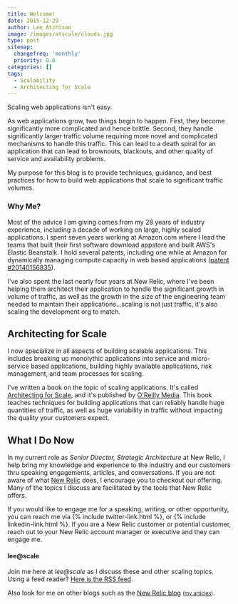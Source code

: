 ```yaml
---
title: Welcome!
date: 2015-12-29
author: Lee Atchison
image: /images/atscale/clouds.jpg
type: post
sitemap:
  changefreq: 'monthly'
  priority: 0.6
categories: []
tags:
  - Scalability
  - Architecting for Scale
---
```


Scaling web applications isn't easy.

As web applications grow, two things begin to happen.
First, they become significantly more complicated and hence brittle.
Second, they handle significantly larger traffic volume requiring more novel and complicated mechanisms to handle this traffic.
This can lead to a death spiral for an application that can lead to brownouts, blackouts,
and other quality of service and availability problems.

My purpose for this blog is to provide techniques, guidance, and best practices for how to build web applications
that scale to significant traffic volumes.

<!--more-->

### Why Me?

Most of the advice I am giving comes from my 28 years of industry experience, including a decade of working on large,
highly scaled applications.
I spent seven years working at Amazon.com where I lead the teams that built their first software download appstore
and built AWS's Elastic Beanstalk.
I hold several patents, including one while at Amazon for dynamically managing compute capacity in web based applications
(<a href="http://www.google.com/patents/US20140156835" target="_blank">patent #20140156835</a>).

I've also spent the last nearly four years at New Relic, where I've been helping them architect their application to handle the
significant growth in volume of traffic, as well as the growth in the size of the engineering team needed to maintain
their applications...scaling is not just traffic, it's also scaling the development org to match.

## Architecting for Scale

I now specialize in all aspects of building scalable applications. This includes breaking up monolythic applications into
service and micro-service based applications, building highly available applications, risk management,
and team processes for scaling.

I've written a book on the topic of scaling applications.
It's called
<a href="http://www.architectingforscale.com" target="_blank">Architecting for Scale</a>,
and it's published by
<a href="http://shop.oreilly.com/product/0636920047070.do" target="_blank">O'Reilly Media</a>.
This book teaches techniques for building applications that can reliably handle huge
quantities of traffic, as well as huge variability in traffic without impacting the quality your customers expect.

## What I Do Now

In my current role as *Senior Director, Strategic Architecture* at New Relic, I help bring my knowledge and experience
to the industry and our customers thru speaking engagements, articles, and conversations.
If you are not aware of what <a href="http://www.newrelic.com" target="_blank">New Relic</a> does,
I encourage you to checkout our offering.
Many of the topics I discuss are facilitated by the tools that New Relic offers.

If you would like to engage me for a speaking, writing, or other opportunity, you can reach me
via {% include twitter-link.html %}, or {% include linkedin-link.html %}.
If you are a New Relic customer or potential customer,
reach out to your New Relic account manager or executive and they can engage me.

#### lee@scale

Join me here at *lee@scale* as I discuss these and other scaling topics.
Using a feed reader?
<a type="application/rss+xml" href="http://feeds.feedburner.com/LeeAtScale">Here is the RSS feed</a>.

Also look for me on other blogs such as the
<a href="https://blog.newrelic.com" target="_blank">New Relic blog</a>
<small>(<a href="https://blog.newrelic.com/author/lee-atchison/">my articles</a>)</small>.
